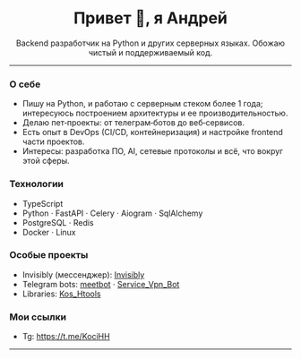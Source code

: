 <h1 align="center">Привет 👋, я Андрей</h1>
<p align="center">
Backend разработчик на Python и других серверных языках. Обожаю чистый и поддерживаемый код.
</p>

---

### О себе
- Пишу на Python, и работаю с серверным стеком более 1 года; интересуюсь построением архитектуры и ее производительностью.  
- Делаю пет‑проекты: от телеграм‑ботов до веб‑сервисов.  
- Есть опыт в DevOps (CI/CD, контейнеризация) и настройке frontend части проектов.  
- Интересы: разработка ПО, AI, сетевые протоколы и всё, что вокруг этой сферы.

### Технологии
- TypeScript 
- Python · FastAPI · Celery · Aiogram · SqlAlchemy
- PostgreSQL · Redis  
- Docker · Linux

### Особые проекты
- Invisibly (мессенджер): [Invisibly](https://github.com/KociHH/Invisibly)  
- Telegram bots: [meetbot](https://github.com/KociHH/meetbot) · [Service_Vpn_Bot](https://github.com/KociHH/Service_Vpn_Bot)
- Libraries: [Kos_Htools](https://github.com/KociHH/helping_lib)


### Мои ссылки
- Tg: https://t.me/KociHH

---
